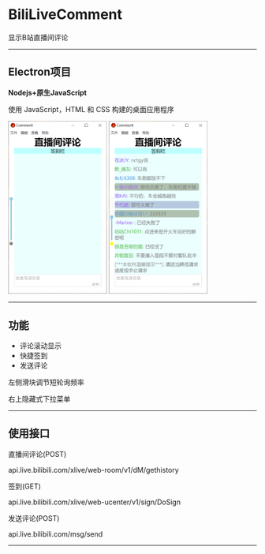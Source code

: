 <h1>BiliLiveComment</h1>
<p>显示B站直播间评论</p>
<hr>
<h2>Electron项目</h2>
<p><strong>Nodejs+原生JavaScript</strong></p>
<p>使用 JavaScript，HTML 和 CSS 构建的桌面应用程序</p>
<img title='示例图1' src= 'REDME.png\example1.png' style='width:200px;'></img>
<img title='示例图2' src= 'REDME.png\example2.png' style='width:200px;'></img>
<hr>
<h2>功能</h2>
<ul>
    <li>评论滚动显示</li>
    <li>快捷签到</li>
    <li>发送评论</li>
</ul>
<p>左侧滑块调节短轮询频率</p>
<p>右上隐藏式下拉菜单</p>
<hr>
<h2>使用接口</h2>
<p>直播间评论(POST)</p>
<a title='直播间评论'>api.live.bilibili.com/xlive/web-room/v1/dM/gethistory</a>
<p>签到(GET)</p>
<a title='签到'>api.live.bilibili.com/xlive/web-ucenter/v1/sign/DoSign</a>
<p>发送评论(POST)</p>
<a title='发送评论'>api.live.bilibili.com/msg/send</a>
<hr>